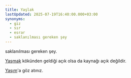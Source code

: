 ```yaml
---
title: Yaşlak
lastUpdated: 2025-07-19T16:40:00.000+03:00
synonyms:
  - giz
  - sır
  - esrar
  - saklanılması gereken şey
---
```

saklanılması gereken şey.

[Yaşmak](/sozluk/yaşmak) kökünden geldiği açık olsa da kaynağı açık değildir. 

[Yaşım](/sozluk/yaşım)'a göz atınız.
